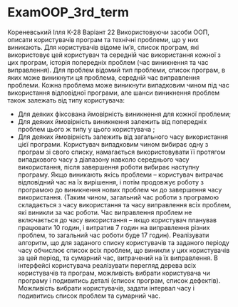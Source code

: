 # ExamOOP_3rd_term
Кореневський Ілля К-28
Варіант 22
Використовуючи засоби ООП, описати користувачів програм та технічні проблеми, що у них
виникають. Для користувачів відоме ім’я, список програм, які використовує цей користувач та
середній час використання кожної з цих програм, історія попередніх проблем (час виникнення та
час виправлення). Для проблем відомий тип проблеми, список програм, в яких може виникнути
ця проблема, середній час виправлення проблеми. Кожна проблема може виникнути випадковим
чином під час використання відповідної програми, але шанси виникнення проблем також
залежать від типу користувача:
* Для деяких фіксована ймовірність виникнення для кожної проблеми;
* Для деяких ймовірність виникнення залежить від попередніх проблем цього ж типу у цього
користувача ;
* Для деяких ймовірність залежить від загального часу використання цієї програми.
Користувач випадковим чином вибирає одну з програм зі свого списку, намагається
використовувати її протягом випадкового часу з діапазону навколо середнього часу використання,
після завершення роботи вибирає наступну програму. Якщо виникають якісь проблеми –
користувач витрачає відповідний час на їх вирішення, і потім продовжує роботу з програмою до
виникнення нових проблем чи до завершення часу використання. (Таким чином, загальний час
роботи з програмою складається з часу використання та часу виправлення всіх проблем, які
виникли за час роботи. Час виправлення проблем не включається до часу використання – якщо
користувач планував працювати 10 годин, і витратив 7 годин на виправлення різних проблем, то
загальний час роботи буде 17 годин).
Реалізувати алгоритм, що для заданого списку користувачів та заданого періоду часу обчислює
список всіх проблем, що виникли у цих користувачів за цей період, та сумарний час, витрачений на
їх виправлення.
В інтерфейсі користувача реалізувати перегляд дерева всіх користувачів та програм, можливість
вибрати користувача чи програму і подивитись деталі (список програм, список дефектів).
Можливість вибрати користувачів, задати інтервал часу і подивитись список проблем та сумарний
час.
